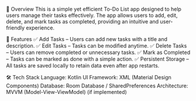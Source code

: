 📝 Overview
This is a simple yet efficient To-Do List app designed to help users manage their tasks effectively. The app allows users to add, edit, delete, and mark tasks as completed, providing an intuitive and user-friendly experience.

🚀 Features
✅ Add Tasks – Users can add new tasks with a title and description.
✅ Edit Tasks – Tasks can be modified anytime.
✅ Delete Tasks – Users can remove completed or unnecessary tasks.
✅ Mark as Completed – Tasks can be marked as done with a simple action.
✅ Persistent Storage – All tasks are saved locally to retain data even after app restarts.

🛠️ Tech Stack
Language: Kotlin 
UI Framework: XML (Material Design Components)
Database: Room Database / SharedPreferences
Architecture: MVVM (Model-View-ViewModel) (if implemented)
